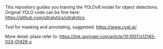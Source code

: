 This repository guides you training the YOLOv8 model for object detections.
Original YOLO code can be fine here: https://github.com/ultralytics/ultralytics

Tool for masking and annotating, suggested:
https://www.cvat.ai/

More detail: plase refer to: https://link.springer.com/article/10.1007/s12145-024-01428-x
